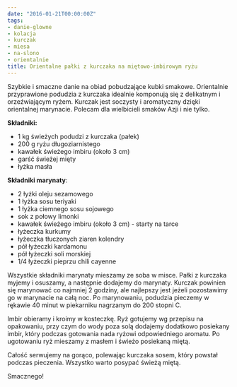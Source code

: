 ```yaml
---
date: "2016-01-21T00:00:00Z"
tags:
- danie-glowne
- kolacja
- kurczak
- miesa
- na-slono
- orientalnie
title: Orientalne pałki z kurczaka na miętowo-imbirowym ryżu
---
```

Szybkie i smaczne danie na obiad pobudzające kubki smakowe. Orientalnie przyprawione podudzia z kurczaka idealnie komponują się z delikatnym i orzeźwiającym ryżem. Kurczak jest soczysty i aromatyczny dzięki orientalnej marynacie. Polecam dla wielbicieli smaków Azji i nie tylko.

**Składniki:**
* 1 kg świeżych podudzi z kurczaka (pałek)
* 200 g ryżu długoziarnistego
* kawałek świeżego imbiru (około 3 cm)
* garść świeżej mięty
* łyżka masła

**Składniki marynaty**:
* 2 łyżki oleju sezamowego
* 1 łyżka sosu teriyaki
* 1 łyżka ciemnego sosu sojowego
* sok z połowy limonki
* kawałek świeżego imbiru (około 3 cm) - starty na tarce
* łyżeczka kurkumy
* łyżeczka tłuczonych ziaren kolendry
* pół łyżeczki kardamonu
* pół łyżeczki soli morskiej
* 1/4 łyżeczki pieprzu chili cayenne


Wszystkie składniki marynaty mieszamy ze soba w misce. Pałki z kurczaka myjemy i osuszamy, a następnie dodajemy do marynaty. Kurczak powinien się marynować co najmniej 2 godziny, ale najlepszy jest jeżeli pozostawimy go w marynacie na całą noc. Po marynowaniu, podudzia pieczemy w rękawie 40 minut w piekarniku nagrzanym do 200 stopni C.

Imbir obieramy i kroimy w kosteczkę. Ryż gotujemy wg przepisu na opakowaniu, przy czym do wody poza solą dodajemy dodatkowo posiekany imbir, który podczas gotowania nada ryżowi odpowiedniego aromatu. Po ugotowaniu ryż mieszamy z masłem i świeżo posiekaną miętą.

Całość serwujemy na gorąco, polewając kurczaka sosem, który powstał podczas pieczenia. Wszystko warto posypać świeżą miętą.

Smacznego!